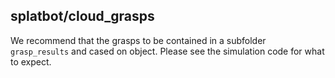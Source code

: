 ## splatbot/cloud\_grasps

We recommend that the grasps to be contained in a subfolder `grasp_results` and cased on object. Please see the simulation code for what to expect.
